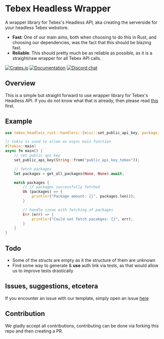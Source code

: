 # Tebex Headless Wrapper

A wrapper library for Tebex's Headless API, aka creating the serverside for your headless Tebex webstore.

- **Fast**: One of our main aims, both when choosing to do this in Rust, and choosing our dependencies, was the fact that this should be blazing fast.
- **Reliable**: This should pretty much be as reliable as possible, as it is a straight/raw wrapper for all Tebex API calls.

[![Crates.io][crates-badge]][crates-url]
[![Documentation][documentation-badge]][documentation-url]
[![Discord chat][discord-badge]][discord-url]

[crates-badge]: https://img.shields.io/crates/v/tebex_headless_rust.svg
[crates-url]: https://crates.io/crates/tebex_headless_rust
[documentation-url]: https://docs.rs/tebex_headless_rust/latest/tebex_headless_rust/
[documentation-badge]: https://img.shields.io/badge/Documentation-blue
[discord-badge]: https://img.shields.io/discord/931629164656734238.svg?logo=discord&style=flat-square
[discord-url]: http://discord.zerio-scripts.com

## Overview

This is a simple but straight forward to use wrapper library for Tebex's Headless API.
If you do not know what that is already, then please read [this](https://docs.tebex.io/developers/headless-api/overview) first.

## Example

```rs
use tebex_headless_rust::handlers::{misc::set_public_api_key, package::get_all_packages};

// tokio is used to allow an async main function
#[tokio::main]
async fn main() {
    // set public api key
    set_public_api_key(String::from("public_api_key_tebex"));

    // fetch packages
    let packages = get_all_packages(None, None).await;

    match packages {
        // if packages successfully fetched
        Ok (packages) => {
            println!("Package amount: {}", packages.len());
        }

        // handle issue with fetching of packages
        Err (err) => {
            println!("Could not fetch pacakges: {}", err);
        }
    }
}
```

## Todo

- Some of the structs are empty as it the structure of them are unknown
- Find some way to generate & **use** auth link via tests, as that would allow us to improve tests drastically

## Issues, suggestions, etcetera

If you encounter an issue with our template, simply open an issue [here](https://github.com/Z3rio/tebex_headless_rust/issues)

## Contribution

We gladly accept all contributions, contributing can be done via forking this
repo and then creating a PR.
